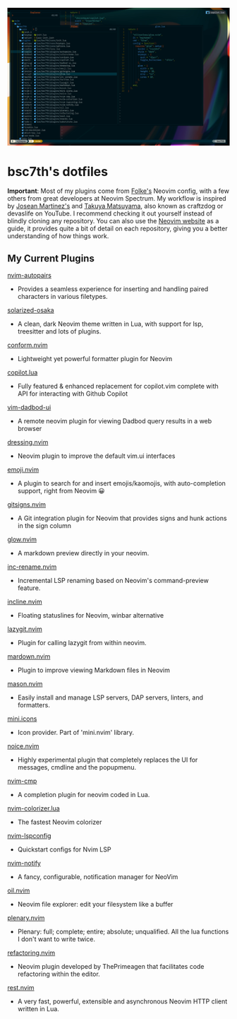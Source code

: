 ![bsc7th-neovim](assets/bsc7th-neovim.jpg)

# bsc7th's dotfiles

**Important**: Most of my plugins come from [Folke's](https://github.com/folke) Neovim config, with a few others from great developers at Neovim Spectrum. My workflow is inspired by [Josean Martinez's](https://github.com/josean-dev?tab=repositories) and [Takuya Matsuyama](https://github.com/craftzdog), also known as craftzdog or devaslife on YouTube. I recommend checking it out yourself instead of blindly cloning any repository. You can also use the [Neovim website](https://neovim.io/) as a guide, it provides quite a bit of detail on each repository, giving you a better understanding of how things work.

## My Current Plugins

[nvim-autopairs](https://dotfyle.com/plugins/windwp/nvim-autopairs)

- Provides a seamless experience for inserting and handling paired characters in various filetypes.

[solarized-osaka](https://dotfyle.com/plugins/craftzdog/solarized-osaka.nvim)

- A clean, dark Neovim theme written in Lua, with support for lsp, treesitter and lots of plugins.

[conform.nvim](https://dotfyle.com/plugins/stevearc/conform.nvim)

- Lightweight yet powerful formatter plugin for Neovim

[copilot.lua](https://dotfyle.com/plugins/zbirenbaum/copilot.lua)

- Fully featured & enhanced replacement for copilot.vim complete with API for interacting with Github Copilot

[vim-dadbod-ui](https://github.com/bsc7th/dotfiles/blob/main/nvim/lua/bsc7th/plugins/dadbod-ui.lua)

- A remote neovim plugin for viewing Dadbod query results in a web browser

[dressing.nvim](https://dotfyle.com/plugins/stevearc/dressing.nvim)

- Neovim plugin to improve the default vim.ui interfaces

[emoji.nvim](https://dotfyle.com/plugins/allaman/emoji.nvim)

- A plugin to search for and insert emojis/kaomojis, with auto-completion support, right from Neovim 😀

[gitsigns.nvim](https://dotfyle.com/plugins/lewis6991/gitsigns.nvim)

- A Git integration plugin for Neovim that provides signs and hunk actions in the sign column

[glow.nvim](https://dotfyle.com/plugins/ellisonleao/glow.nvim)

- A markdown preview directly in your neovim.

[inc-rename.nvim](https://dotfyle.com/plugins/smjonas/inc-rename.nvim)

- Incremental LSP renaming based on Neovim's command-preview feature.

[incline.nvim](https://dotfyle.com/plugins/b0o/incline.nvim)

- Floating statuslines for Neovim, winbar alternative

[lazygit.nvim](https://dotfyle.com/plugins/kdheepak/lazygit.nvim)

- Plugin for calling lazygit from within neovim.

[mardown.nvim](https://dotfyle.com/plugins/MeanderingProgrammer/markdown.nvim)

- Plugin to improve viewing Markdown files in Neovim

[mason.nvim](https://dotfyle.com/plugins/williamboman/mason.nvim)

- Easily install and manage LSP servers, DAP servers, linters, and formatters.

[mini.icons](https://dotfyle.com/plugins/echasnovski/mini.icons)

- Icon provider. Part of 'mini.nvim' library.

[noice.nvim](https://dotfyle.com/plugins/folke/noice.nvim)

- Highly experimental plugin that completely replaces the UI for messages, cmdline and the popupmenu.

[nvim-cmp](https://dotfyle.com/plugins/hrsh7th/nvim-cmp)

- A completion plugin for neovim coded in Lua.

[nvim-colorizer.lua](https://dotfyle.com/plugins/catgoose/nvim-colorizer.lua)

- The fastest Neovim colorizer

[nvim-lspconfig](https://dotfyle.com/plugins/neovim/nvim-lspconfig)

- Quickstart configs for Nvim LSP

[nvim-notify](https://dotfyle.com/plugins/rcarriga/nvim-notify)

- A fancy, configurable, notification manager for NeoVim

[oil.nvim](https://dotfyle.com/plugins/stevearc/oil.nvim)

- Neovim file explorer: edit your filesystem like a buffer

[plenary.nvim](https://dotfyle.com/plugins/nvim-lua/plenary.nvim)

- Plenary: full; complete; entire; absolute; unqualified. All the lua functions I don't want to write twice.

[refactoring.nvim](https://dotfile.com/plugins/ThePrimeagen/refactoring.nvim)

- Neovim plugin developed by ThePrimeagen that facilitates code refactoring within the editor.

[rest.nvim](https://dotfyle.com/plugins/rest-nvim/rest.nvim)

- A very fast, powerful, extensible and asynchronous Neovim HTTP client written in Lua.
